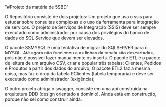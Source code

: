 "#Projeto da matéria de 5SBD" 

O Repositório consiste de dois projetos:
Um projeto que usa o ssis para estudar sobre consultas complexas e o uso da ferramenta para integração de serviços.
O projeto de Serviços de Integração (SSIS) deve ser sempre executado como administrador por causa dos privilégios do banco de 
dados do SQL Service que devem ser elevados.

O pacote SSMYSQL é uma tentativa de migrar do SQLSERVER para o MYSQL. Até agora não funcionou e as linhas da tabela são descartadas, pois não é possivel fazer manualmente os inserts.
O pacote ETL é o pacote de leitura de um arquivo CSV, criar e popular três tabelas: Clientes, Pedidos e Produtos a partir dos dados do arquivo;
O pacote ETL2 faz a mesma coisa, mas faz o drop da tabela PClientes (tabela temporária) e deve ser executado como administrador (exigência);


O outro projeto abriga o swagger, consiste em uma api construida na arquitetura
DDD (design orientado a domínio). Ainda está em construção, porque não sei como construir ainda.

